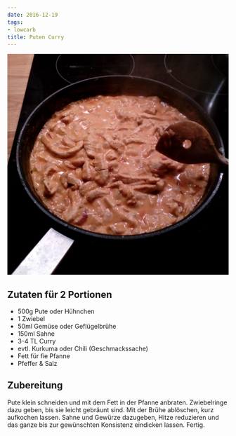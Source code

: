 ```yaml
---
date: 2016-12-19
tags:
- lowcarb
title: Puten Curry
---
```


![](/img/puten-curry.jpg)

## Zutaten für 2 Portionen
- 500g Pute oder Hühnchen
- 1 Zwiebel
- 50ml Gemüse oder Geflügelbrühe
- 150ml Sahne
- 3-4 TL Curry
- evtl. Kurkuma oder Chili (Geschmackssache)
- Fett für fie Pfanne
- Pfeffer & Salz

## Zubereitung
Pute klein schneiden und mit dem Fett in der Pfanne anbraten. Zwiebelringe dazu geben, bis sie leicht gebräunt sind. Mit der Brühe ablöschen, kurz aufkochen lassen. Sahne und Gewürze dazugeben, Hitze reduzieren und das ganze bis zur gewünschten Konsistenz eindicken lassen. Fertig.
